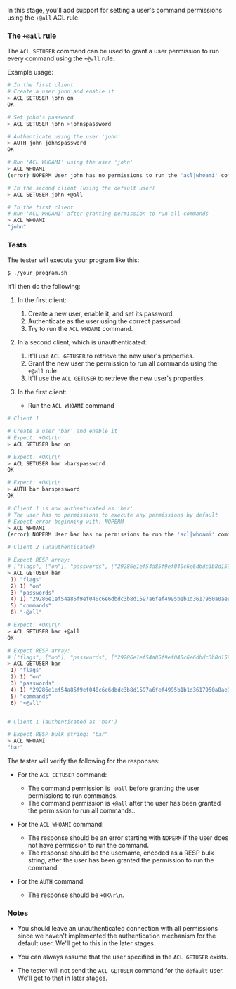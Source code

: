 In this stage, you'll add support for setting a user's command permissions using the `+@all` ACL rule.

### The `+@all` rule

The `ACL SETUSER` command can be used to grant a user permission to run every command using the `+@all` rule.

Example usage:

```bash
# In the first client
# Create a user john and enable it
> ACL SETUSER john on
OK

# Set john's password
> ACL SETUSER john >johnspassword

# Authenticate using the user 'john'
> AUTH john johnspassword
OK

# Run 'ACL WHOAMI' using the user 'john'
> ACL WHOAMI
(error) NOPERM User john has no permissions to run the 'acl|whoami' command

# In the second client (using the default user)
> ACL SETUSER john +@all

# In the first client
# Run 'ACL WHOAMI' after granting permission to run all commands
> ACL WHOAMI
"john"
```

### Tests

The tester will execute your program like this:

```bash
$ ./your_program.sh
```

It'll then do the following:

1. In the first client:
    1. Create a new user, enable it, and set its password.
    2. Authenticate as the user using the correct password.
    3. Try to run the `ACL WHOAMI` command.

2. In a second client, which is unauthenticated:
    1. It'll use `ACL GETUSER` to retrieve the new user's properties.
    2. Grant the new user the permission to run all commands using the `+@all` rule.
    3. It'll use the `ACL GETUSER` to retrieve the new user's properties.

3. In the first client:
    - Run the `ACL WHOAMI` command

```bash
# Client 1

# Create a user 'bar' and enable it
# Expect: +OK\r\n
> ACL SETUSER bar on

# Expect: +OK\r\n
> ACL SETUSER bar >barspassword
OK

# Expect: +OK\r\n
> AUTH bar barspassword
OK

# Client 1 is now authenticated as 'bar'
# The user has no permissions to execute any permissions by default
# Expect error beginning with: NOPERM
> ACL WHOAMI
(error) NOPERM User bar has no permissions to run the 'acl|whoami' command

# Client 2 (unauthenticated)

# Expect RESP array:
# ["flags", ["on"], "passwords", ["29286e1ef54a85f9ef040c6e6dbdc3b8d1597a6fef4995b1b1d3617950a0ae93"], "commands", "-@all"]
> ACL GETUSER bar
 1) "flags"
 2) 1) "on"
 3) "passwords"
 4) 1) "29286e1ef54a85f9ef040c6e6dbdc3b8d1597a6fef4995b1b1d3617950a0ae93"
 5) "commands"
 6) "-@all"

# Expect: +OK\r\n
> ACL SETUSER bar +@all
OK

# Expect RESP array:
# ["flags", ["on"], "passwords", ["29286e1ef54a85f9ef040c6e6dbdc3b8d1597a6fef4995b1b1d3617950a0ae93"], "commands", "-@all"]
> ACL GETUSER bar
 1) "flags"
 2) 1) "on"
 3) "passwords"
 4) 1) "29286e1ef54a85f9ef040c6e6dbdc3b8d1597a6fef4995b1b1d3617950a0ae93"
 5) "commands"
 6) "+@all"


# Client 1 (authenticated as 'bar')

# Expect RESP bulk string: "bar"
> ACL WHOAMI
"bar"
```

The tester will verify the following for the responses:

- For the `ACL GETUSER` command:
    - The command permission is `-@all` before granting the user permissions to run commands.
    - The command permission is `+@all` after the user has been granted the permission to run all commands..

- For the `ACL WHOAMI` command:
    - The response should be an error starting with `NOPERM` if the user does not have permission to run the command.
    - The response should be the username, encoded as a RESP bulk string, after the user has been granted the permission to run the command.

- For the `AUTH` command:
    - The response should be `+OK\r\n`.


### Notes

- You should leave an unauthenticated connection with all permissions since we haven't implemented the authentication mechanism for the default user. We'll get to this in the later stages.

- You can always assume that the user specified in the `ACL GETUSER` exists.

- The tester will not send the `ACL GETUSER` command for the `default` user. We'll get to that in later stages.
